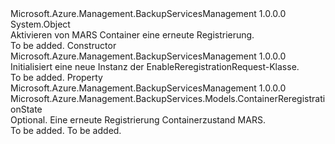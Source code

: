 <Type Name="EnableReregistrationRequest" FullName="Microsoft.Azure.Management.BackupServices.Models.EnableReregistrationRequest">
  <TypeSignature Language="C#" Value="public class EnableReregistrationRequest" />
  <TypeSignature Language="ILAsm" Value=".class public auto ansi beforefieldinit EnableReregistrationRequest extends System.Object" />
  <TypeSignature Language="DocId" Value="T:Microsoft.Azure.Management.BackupServices.Models.EnableReregistrationRequest" />
  <TypeSignature Language="VB.NET" Value="Public Class EnableReregistrationRequest" />
  <TypeSignature Language="F#" Value="type EnableReregistrationRequest = class" />
  <AssemblyInfo>
    <AssemblyName>Microsoft.Azure.Management.BackupServicesManagement</AssemblyName>
    <AssemblyVersion>1.0.0.0</AssemblyVersion>
  </AssemblyInfo>
  <Base>
    <BaseTypeName>System.Object</BaseTypeName>
  </Base>
  <Interfaces />
  <Docs>
    <summary>
            Aktivieren von MARS Container eine erneute Registrierung.
            </summary>
    <remarks>To be added.</remarks>
  </Docs>
  <Members>
    <Member MemberName=".ctor">
      <MemberSignature Language="C#" Value="public EnableReregistrationRequest ();" />
      <MemberSignature Language="ILAsm" Value=".method public hidebysig specialname rtspecialname instance void .ctor() cil managed" />
      <MemberSignature Language="DocId" Value="M:Microsoft.Azure.Management.BackupServices.Models.EnableReregistrationRequest.#ctor" />
      <MemberSignature Language="VB.NET" Value="Public Sub New ()" />
      <MemberType>Constructor</MemberType>
      <AssemblyInfo>
        <AssemblyName>Microsoft.Azure.Management.BackupServicesManagement</AssemblyName>
        <AssemblyVersion>1.0.0.0</AssemblyVersion>
      </AssemblyInfo>
      <Parameters />
      <Docs>
        <summary>
            Initialisiert eine neue Instanz der EnableReregistrationRequest-Klasse.
            </summary>
        <remarks>To be added.</remarks>
      </Docs>
    </Member>
    <Member MemberName="ContainerReregistrationState">
      <MemberSignature Language="C#" Value="public Microsoft.Azure.Management.BackupServices.Models.ContainerReregistrationState ContainerReregistrationState { get; set; }" />
      <MemberSignature Language="ILAsm" Value=".property instance class Microsoft.Azure.Management.BackupServices.Models.ContainerReregistrationState ContainerReregistrationState" />
      <MemberSignature Language="DocId" Value="P:Microsoft.Azure.Management.BackupServices.Models.EnableReregistrationRequest.ContainerReregistrationState" />
      <MemberSignature Language="VB.NET" Value="Public Property ContainerReregistrationState As ContainerReregistrationState" />
      <MemberSignature Language="F#" Value="member this.ContainerReregistrationState : Microsoft.Azure.Management.BackupServices.Models.ContainerReregistrationState with get, set" Usage="Microsoft.Azure.Management.BackupServices.Models.EnableReregistrationRequest.ContainerReregistrationState" />
      <MemberType>Property</MemberType>
      <AssemblyInfo>
        <AssemblyName>Microsoft.Azure.Management.BackupServicesManagement</AssemblyName>
        <AssemblyVersion>1.0.0.0</AssemblyVersion>
      </AssemblyInfo>
      <ReturnValue>
        <ReturnType>Microsoft.Azure.Management.BackupServices.Models.ContainerReregistrationState</ReturnType>
      </ReturnValue>
      <Docs>
        <summary>
            Optional. Eine erneute Registrierung Containerzustand MARS.
            </summary>
        <value>To be added.</value>
        <remarks>To be added.</remarks>
      </Docs>
    </Member>
  </Members>
</Type>